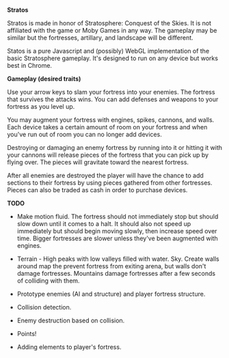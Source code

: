 **Stratos**

Stratos is made in honor of Stratosphere: Conquest of the Skies. It is not affiliated with the game or Moby Games in any way. 
The gameplay may be similar but the fortresses, artillary, and landscape will be different.

Statos is a pure Javascript and (possibly) WebGL implementation of the basic Stratosphere gameplay. It's designed to run on any device but works best in Chrome.

**Gameplay (desired traits)**

Use your arrow keys to slam your fortress into your enemies. The fortress that survives the attacks wins. You can add defenses and weapons to your fortress as you level up.

You may augment your fortress with engines, spikes, cannons, and walls. Each device takes a certain amount of room on your fortress and when you've run out of room you can no longer add devices.

Destroying or damaging an enemy fortress by running into it or hitting it with your cannons will release pieces of the fortress that you can pick up by flying over. The pieces will gravitate toward the nearest fortress. 

After all enemies are destroyed the player will have the chance to add sections to their fortress by using pieces gathered from other fortresses. Pieces can also be traded as cash in order to purchase devices.

**TODO**

* Make motion fluid. The fortress should not immediately stop but should slow down until it comes to a halt. It should also not speed up immediately but should begin moving slowly, then increase speed over time. Bigger fortresses are slower unless they've been augmented with engines.

* Terrain - High peaks with low valleys filled with water. Sky. Create walls around map the prevent fortress from exiting arena, but walls don't damage fortresses. Mountains damage fortresses after a few seconds of colliding with them.

* Prototype enemies (AI and structure) and player fortress structure. 

* Collision detection.

* Enemy destruction based on collision.

* Points!

* Adding elements to player's fortress.
